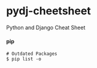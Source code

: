 # pydj-cheetsheet
Python and Django Cheat Sheet

#### pip
```
# Outdated Packages
$ pip list -o
```
